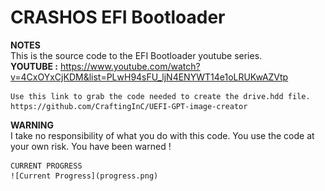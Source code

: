 # CRASHOS EFI Bootloader  
  
**NOTES**  
    This is the source code to the EFI Bootloader youtube series.  
	**YOUTUBE :** https://www.youtube.com/watch?v=4CxOYxCjKDM&list=PLwH94sFU_ljN4ENYWT14e1oLRUKwAZVtp  
	
	Use this link to grab the code needed to create the drive.hdd file.  
	https://github.com/CraftingInC/UEFI-GPT-image-creator  
  
  
**WARNING**  
    I take no responsibility of what you do with this code. You use the code at your own risk. You have been warned !  
	
	CURRENT PROGRESS
	![Current Progress](progress.png)  
	
	